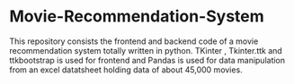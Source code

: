 # Movie-Recommendation-System
This repository consists the frontend and backend code of a movie recommendation system totally written in python. TKinter , Tkinter.ttk and ttkbootstrap is used for frontend and Pandas is used for data manipulation from an excel datatsheet holding data of about 45,000 movies.
